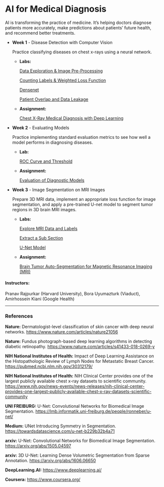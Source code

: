# AI for Medical Diagnosis

AI is transforming the practice of medicine. It’s helping doctors diagnose patients more accurately, make predictions about patients’ future health, and recommend better treatments.


- **Week 1** - Disease Detection with Computer Vision
  
  Practice classifying diseases on chest x-rays using a neural network.
    - **Labs:**

        [Data Exploration & Image Pre-Processing](https://github.com/raquelcolares/AI-for-Medical-Diagnosis/blob/main/week%201/labs/C1_W1_Lab_1_data_exploration_and_image_preprocessing.ipynb)
      
        [Counting Labels & Weighted Loss Function](https://github.com/raquelcolares/AI-for-Medical-Diagnosis/blob/main/week%201/labs/C1_W1_Lab_2_counting_labels_and_weighted_loss_function.ipynb)
      
        [Densenet](https://github.com/raquelcolares/AI-for-Medical-Diagnosis/blob/main/week%201/labs/C1_W1_Lab_3_densenet.ipynb)
      
        [Patient Overlap and Data Leakage](https://github.com/raquelcolares/AI-for-Medical-Diagnosis/blob/main/week%201/labs/C1_W1_Lab_4_patient_overlap_and_data_leakage.ipynb)

    - **Assignment:**
      
        [Chest X-Ray Medical Diagnosis with Deep Learning](https://github.com/raquelcolares/AI-for-Medical-Diagnosis/blob/main/week%201/assignment/C1_W1_Assignment.ipynb)


- **Week 2** - Evaluating Models

  Practice implementing standard evaluation metrics to see how well a model performs in diagnosing diseases.
    - **Lab:**

      [ROC Curve and Threshold](https://github.com/raquelcolares/AI-for-Medical-Diagnosis/blob/main/week%202/lab/C1_W2_Lab_1_roc_curve%20_and_threshold.ipynb)

    - **Assignment:**

      [Evaluation of Diagnostic Models](https://github.com/raquelcolares/AI-for-Medical-Diagnosis/blob/main/week%202/assignment/C1_W2_Assignment.ipynb)


- **Week 3** - Image Segmentation on MRI Images

  Prepare 3D MRI data, implement an appropriate loss function for image segmentation, and apply a pre-trained U-net model to segment tumor regions in 3D brain MRI images.
    - **Labs:**

      [Explore MRI Data and Labels](https://github.com/raquelcolares/AI-for-Medical-Diagnosis/blob/main/week%203/labs/C1_W3_Lab_1_explore_mri_data_and_labels.ipynb)
      
      [Extract a Sub Section](https://github.com/raquelcolares/AI-for-Medical-Diagnosis/blob/main/week%203/labs/C1_W3_Lab_2_extract_a_sub_section.ipynb)
      
      [U-Net Model](https://github.com/raquelcolares/AI-for-Medical-Diagnosis/blob/main/week%203/labs/C1_W3_Lab_3_unet_model.ipynb)
      
    - **Assignment:**

      [Brain Tumor Auto-Segmentation for Magnetic Resonance Imaging (MRI)](https://github.com/raquelcolares/AI-for-Medical-Diagnosis/blob/main/week%203/assignment/C1_W3_Assignment.ipynb)


#### Instructors: 
Pranav Rajpurkar (Harvard University), Bora Uyumazturk (Viaduct), Amirhossein Kiani (Google Health)

---------------------------------------------------
### References

**Nature:** Dermatologist-level classification of skin cancer with deep neural networks. https://www.nature.com/articles/nature21056

**Nature:** Fundus photograph-based deep learning algorithms in detecting diabetic retinopathy. https://www.nature.com/articles/s41433-018-0269-y

**NIH National Institutes of Health:** Impact of Deep Learning Assistance on the Histopathologic Review of Lymph Nodes for Metastatic Breast Cancer. https://pubmed.ncbi.nlm.nih.gov/30312179/

**NIH National Institutes of Health:** NIH Clinical Center provides one of the largest publicly available chest x-ray datasets to scientific community. https://www.nih.gov/news-events/news-releases/nih-clinical-center-provides-one-largest-publicly-available-chest-x-ray-datasets-scientific-community

**UNI FREIBURG:** U-Net: Convolutional Networks for Biomedical Image Segmentation. https://lmb.informatik.uni-freiburg.de/people/ronneber/u-net/

**Medium:** UNet Introducing Symmetry in Segmentation. https://towardsdatascience.com/u-net-b229b32b4a71

**arxiv:** U-Net: Convolutional Networks for Biomedical Image Segmentation. https://arxiv.org/abs/1505.04597

**arxiv:** 3D U-Net: Learning Dense Volumetric Segmentation from Sparse Annotation. https://arxiv.org/abs/1606.06650

**DeepLearning.AI:** https://www.deeplearning.ai/

**Coursera:** https://www.coursera.org/
